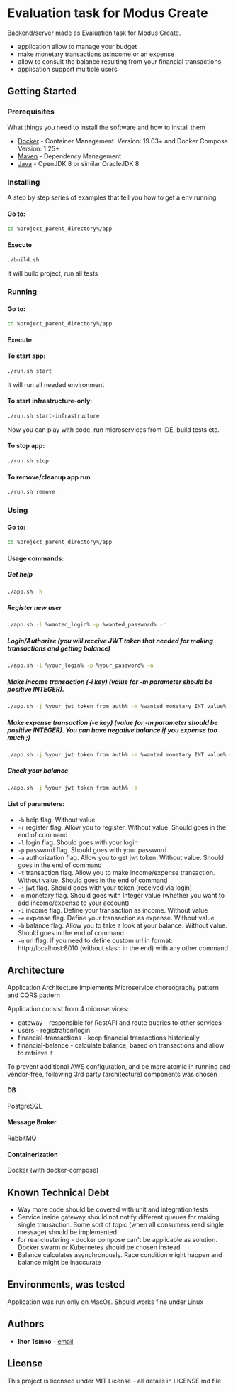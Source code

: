 # Evaluation task for Modus Create

Backend/server made as Evaluation task for Modus Create.
 - application allow to manage your budget 
 - make monetary transactions asincome or an expense
 - allow to consult the balance resulting from your financial transactions
 - application support multiple users

## Getting Started


### Prerequisites

What things you need to install the software and how to install them

* [Docker](https://www.docker.com/community-edition#/download) - Container Management. Version: 19.03+ and Docker Compose  Version: 1.25+
* [Maven](https://maven.apache.org/) - Dependency Management
* [Java](http://openjdk.java.net/install/) - OpenJDK 8 or similar OracleJDK 8

### Installing

A step by step series of examples that tell you how to get a env running

#### Go to:

```bash
cd %project_parent_directory%/app
```

#### Execute

```bash
./build.sh
```
It will build project, run all tests

### Running
#### Go to:

```bash
cd %project_parent_directory%/app
```

#### Execute

#### To start app:
```bash
./run.sh start
```

It will run all needed environment

#### To start infrastructure-only:
```bash
./run.sh start-infrastructure
```

Now you can play with code, run microservices from IDE, build tests etc.

#### To stop app:

```bash
./run.sh stop
```
#### To remove/cleanup app run

```bash
./run.sh remove
```

### Using

#### Go to:

```bash
cd %project_parent_directory%/app
```
#### Usage commands:

##### Get help

```bash
./app.sh -h
```
##### Register new user

```bash
./app.sh -l %wanted_login% -p %wanted_password% -r
```

##### Login/Authorize (you will receive JWT token that needed for making transactions and getting balance)
```bash
./app.sh -l %your_login% -p %your_password% -a
```

##### Make income transaction (-i key) (value for -m parameter should be positive INTEGER).
```bash
./app.sh -j %your jwt token from auth% -m %wanted monetary INT value% -i -t
```

##### Make expense transaction (-e key) (value for -m parameter should be positive INTEGER). You can have negative balance if you expense too much ;)
```bash
./app.sh -j %your jwt token from auth% -m %wanted monetary INT value% -e -t
```

##### Check your balance
```bash
./app.sh -j %your jwt token from auth% -b
```
#### List of parameters:
* ```-h```    help flag. Without value
* ```-r```    register flag. Allow you to register. Without value. Should goes in the end of command
* ```-l```    login flag. Should goes with your login
* ```-p```    password flag. Should goes with your password
* ```-a```    authorization flag. Allow you to get jwt token. Without value. Should goes in the end of command
* ```-t```    transaction flag. Allow you to make income/expense transaction. Without value. Should goes in the end of command
* ```-j```    jwt flag. Should goes with your token (received via login)
* ```-m```    monetary flag. Should goes with Integer value (whether you want to add income/expense to your account)
* ```-i```    income flag. Define your transaction as income. Without value
* ```-e```    expense  flag. Define your transaction as expense. Without value
* ```-b```    balance flag. Allow you to take a look at your balance. Without value. Should goes in the end of command
* ```-u```    url flag. if you need to define custom url in format: http://localhost:8010 (without slash in the end) with any other command

## Architecture
Application Architecture implements Microservice choreography pattern and CQRS pattern

Application consist from 4 microservices:
* gateway - responsible for RestAPI and route queries to other services
* users - registration/login
* financial-transactions - keep financial transactions historically
* financial-balance - calculate balance, based on transactions and allow to retrieve it

To prevent additional AWS configuration, and be more atomic in running and vendor-free, following 3rd party (architecture) components was chosen
#### DB
PostgreSQL
#### Message Broker
RabbitMQ
#### Containerization
Docker (with docker-compose)

## Known Technical Debt
* Way more code should be covered with unit and integration tests
* Service inside gateway should not notify different queues for making single transaction. Some sort of topic (when all consumers read single message) should be implemented
* for real clustering - docker compose can't be applicable as solution. Docker swarm or Kubernetes should be chosen instead  
* Balance calculates asynchronously. Race condition might happen and balance might be inaccurate

## Environments, was tested

Application was run only on MacOs. Should works fine under Linux

## Authors

* **Ihor Tsinko** - [email](igor.tsinko@gmail.com)

## License

This project is licensed under MIT License - all details in LICENSE.md file